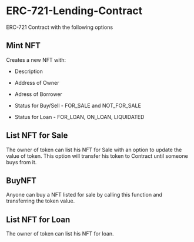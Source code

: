 # ERC-721-Lending-Contract

ERC-721 Contract with the following options<br/>

## Mint NFT

Creates a new NFT with:

- Description

- Address of Owner

- Adress of Borrower

- Status for Buy/Sell - FOR_SALE and NOT_FOR_SALE

- Status for Loan - FOR_LOAN, ON_LOAN, LIQUIDATED

## List NFT for Sale

The owner of token can list his NFT for Sale with an option to update the value of token. This option will transfer his token to Contract until someone buys from it.

## BuyNFT

Anyone can buy a NFT listed for sale by calling this function and transferring the token value.

## List NFT for Loan

The owner of token can list his NFT for loan.
